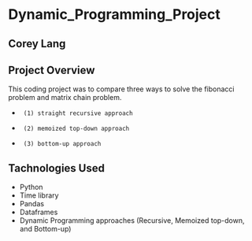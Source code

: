 # Dynamic_Programming_Project
## Corey Lang

## Project Overview

This coding project was to compare three ways to solve the fibonacci problem and matrix chain problem.
-      (1) straight recursive approach
-      (2) memoized top-down approach
-      (3) bottom-up approach

## Tachnologies Used

- Python
- Time library
- Pandas 
- Dataframes
- Dynamic Programming approaches (Recursive, Memoized top-down, and Bottom-up)
